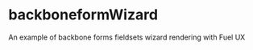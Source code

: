 backboneformWizard
==================

An example of backbone forms fieldsets wizard rendering with Fuel UX
